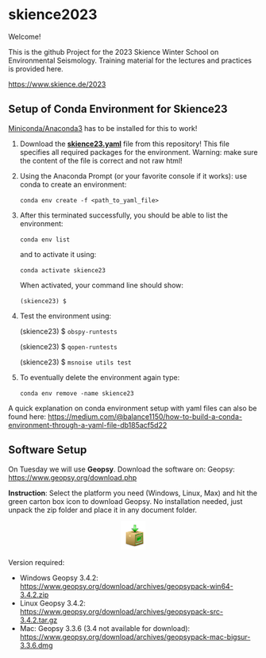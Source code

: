 # skience2023

Welcome!

This is the github Project for the 2023 Skience Winter School on Environmental Seismology. Training material for the lectures and practices is provided here.

https://www.skience.de/2023


## Setup of Conda Environment for Skience23

[Miniconda/Anaconda3](https://docs.conda.io/en/latest/miniconda.html) has to be installed for this to work!

1) Download the [__skience23.yaml__](https://raw.githubusercontent.com/heinerigel/skience2023/main/skience23.yaml) file from this repository! This file specifies all required packages for the environment. Warning: make sure the content of the file is correct and not raw html!

2) Using the Anaconda Prompt (or your favorite console if it works): use conda to create an environment: 
  
   ` conda env create -f <path_to_yaml_file> `

3) After this terminated successfully, you should be able to list the environment: 
   
   ` conda env list `
   
   and to activate it using: 
   
   ` conda activate skience23 `

   When activated, your command line should show:
   
   ` (skience23) $ `  

4) Test the environment using: 
   
   (skience23) $ ` obspy-runtests `
   
   (skience23) $ ` qopen-runtests `
   
   (skience23) $ ` msnoise utils test `
   
5) To eventually delete the environment again type: 

    ` conda env remove -name skience23 `

A quick explanation on conda environment setup with yaml files can also be found here: 
https://medium.com/@balance1150/how-to-build-a-conda-environment-through-a-yaml-file-db185acf5d22

## Software Setup 
On Tuesday we will use __Geopsy__. Download the software on: Geopsy: https://www.geopsy.org/download.php

__Instruction__: Select the platform you need (Windows, Linux, Max) and hit the green carton box icon to download Geopsy. No installation needed, just unpack the zip folder and place it in any document folder.
<p align="center">
  <img src="https://github.com/heinerigel/skience2023/blob/main/02_Tuesday/Afternoon/Figures/Geopsy%20download.png" width=50></img>
</p>
 
Version required: 
* Windows Geopsy 3.4.2: https://www.geopsy.org/download/archives/geopsypack-win64-3.4.2.zip 
* Linux Geopsy 3.4.2: https://www.geopsy.org/download/archives/geopsypack-src-3.4.2.tar.gz 
* Mac: Geopsy 3.3.6 (3.4 not available for download):  https://www.geopsy.org/download/archives/geopsypack-mac-bigsur-3.3.6.dmg 
